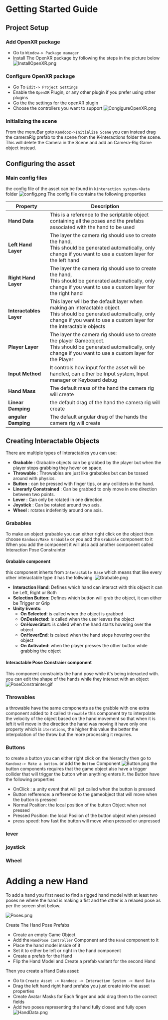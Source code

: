 # Getting Started Guide
## Project Setup
### Add OpenXR package
* Go to `Window-> Package manager`
* Install The OpenXR package by following the steps in the picture below
![InstallOpenXR.png](Documentation%2FInstallOpenXR.png) 
### Configure OpenXR package

* Go To `Edit-> Project Settings`
* Enable the `OpenXR` Plugin, or any other plugin if you prefer using other plugins
* Go the the settings for the openXR plugin
* Choose the controllers you want to support
![CongigureOpenXR.png](Documentation%2FCongigureOpenXR.png)

### Initializing the scene
From the menuBar goto `Kandooz->Initialize Scene`
you can instead drag the cameraRig prefab to the scene from the K-interactions folder the scene.
This will delete the Camera in the Scene and add an Camera-Rig Game object instead.

## Configuring the asset
### Main config files
the config file of the asset can be found in `kinteraction system->Data` folder
![config.png](Documentation%2Fconfig.png)
The config file contains the following properties

| Property                 | Description                                                                                                                                                                                     |
|--------------------------|-------------------------------------------------------------------------------------------------------------------------------------------------------------------------------------------------|
| **Hand Data**            | This is a reference to the scriptable object containing all the poses and the prefabs associated with the hand to be used                                                                       |
| **Left Hand Layer**      | The layer the camera rig should use to create the hand, </br> This should be generated automatically, only change if you want to use a custom layer for the left hand                           |
| **Right Hand Layer**     | The layer the camera rig should use to create the hand, </br> This should be generated automatically, only change if you want to use a custom layer for the right hand                          |
| **Interactables Layer**  | This layer will be the default layer when making an interactable object.</br>This should be generated automatically, only change if you want to use a custom layer for the interactable objects |
| **Player Layer**         | The layer the camera rig should use to create the player Gameobject.</br> This should be generated automatically, only change if you want to use a custom layer for the Player                  |
| **Input Method**         | It controls how input for the asset will be handled, can either be Input system, Input manager or Keyboard debug                                                                                |
| **Hand Mass**            | The default mass of the hand the camera rig will create                                                                                                                                         |
| **Linear Damping**       | the default drag of the hand the camera rig will create                                                                                                                                         |
| **angular Damping**      | The default angular drag of the hands the camera rig will create                                                                                                                                |

## Creating Interactable Objects
There are multiple types of Interactables you can use:
- **Grabable** : Grabable objects can be grabbed by the player but when the player stops grabbing they hover on space.
- **Throwable** : Throwables are just like grabables but can be tossed around with physics. 
- **Button** : can be pressed with finger tips, or any colliders in the hand.
- **Linerarly Constrained** :  Can be grabbed to only move in one direction between two points.
- **Lever** : Can only be rotated in one direction.
- **Joystick** : Can be rotated around two axis.
- **Wheel** : rotates indefenitly around one axis.
### Grabables
To make an object grabable you can either right click on the object then choose `Kandooz/Make Grabable` or you add the `Grabable` component to it
When you add the component it will also add another component called Interaction Pose Constrainter
#### Grabable component
this component inherts from `Interactable Base` which means that like every other interactable type it has the follwoing:
![Grabable.png](Documentation%2FGrabable.png)
- **Interaction Hand**: Defines which hand can interact with this object it can be Left, Right or Both
- **Selection Button**: Defines which button will grab the object, it can either be Trigger or Grip
- **Unity Events**: 
  - **On Selected**: is called when the object is grabbed 
  - **OnDeslected**: is called when the user leaves the object
  - **OnHoverStart**: is called when the hand starts hovering over the object
  - **OnHoverEnd**: is caleed when the hand stops hovering over the object
  - **On Activated**: when the player presses the other button while grabbing the object

#### Interactable Pose Constraier component
This component constraints the hand pose while it's being interacted with.
you can edit the shape of the hands while they interact with an object
![PoseConstrainter.gif](Documentation%2FPoseConstrainter.gif)

### Throwables
a throwable have the same components as the grabble with one extra component added to it called `throwable`
this component try to interpolate the velocity of the object based on the hand movement so that when it is left it will move in the direction the hand was moving
it have only one property which is `iterations`, the higher this value the better the interpolation of the throw but the more processing it requires.

### Buttons
to create a button you can either right click on the hierarchy then go to `Kandooz-> Make a button`.
or add the `Button` Component
![Button.png](Documentation%2FButton.png)
the button components requires that the game object also have a trigger collider that will trigger the button when anything enters it.
the Button have the following properties
- OnClick : a unity event that will get called when the button is pressed
- Button refference: a refference to the gameobject that will move when the button is pressed
- Normal Position: the local position of the button Object when not pressed
- Pressed Position: the local Posiion of the button object when pressed
- press speed: how fast the button will move when pressed or unpressed
### lever

### joystick
### Wheel
# Adding a new Hand
To add a hand you first need to find a rigged hand model with at least two poses ne where the hand is making a fist and the other is a relaxed pose as per the screen shot below.

![Poses.png](Documentation%2FPoses.png)


Create The Hand Pose Prefabs
- Create an empty Game Object
- Add the `HandPose Controller` Component and the `Hand` component to it
- Place the hand model inside of it
- Set it to either be left or right in the hand component
- Create a prefab for the Hand
- Flip the Hand Model and Create a prefab variant for the second Hand


Then you create a Hand Data asset:
 - Go to `Create Asset -> Kandooz -> Interaction System -> Hand Data`
 - Drag the left hand right hand prefabs you just create into the asset properties 
 - Create Avatar Masks for Each finger and add drag them to the correct fields
 - Add two poses representing the hand fully closed and fully open
![HandData.png](Documentation%2FHandData.png)

   